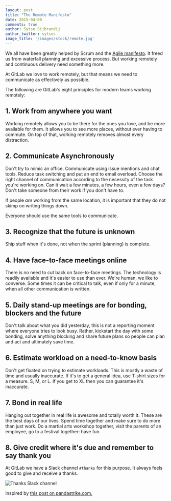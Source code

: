 ```yaml
---
layout: post
title: "The Remote Manifesto"
date: 2015-04-08
comments: true
author: Sytse Sijbrandij
author_twitter: sytses
image_title: '/images/stock/remote.jpg'
---
```


We all have been greatly helped by Scrum and the [Agile manifesto](http://agilemanifesto.org/).
It freed us from waterfall planning and excessive process.
But working remotely and continuous delivery need something more.

<!-- more -->

At GitLab we love to work remotely, but that means we need to communicate as
effectively as possible.

The following are GitLab's eight principles for modern teams working remotely:

## 1. Work from anywhere you want

Working remotely allows you to be there for the ones you love, and be more
available for them. It allows you to see more places, without ever having
to commute. On top of that, working remotely removes almost every distraction.

## 2. Communicate Asynchronously

Don't try to mimic an office. Communicate using issue mentions and chat tools.
Reduce task switching and put an end to email overload. Choose the right channel
of communication according to the necessity of the task you're working on. Can
it wait a few minutes, a few hours, even a few days? Don't take someone from
their work if you don't have to.

If people _are_ working from the same location, it is important that they do
not skimp on writing things down.

Everyone should use the same tools to communicate.

## 3. Recognize that the future is unknown

Ship stuff when it's done, not when the sprint (planning) is complete.

## 4. Have face-to-face meetings online

There is no need to cut back on face-to-face meetings. The technology is readily
available and it's easier to use than ever. We're human, we like to converse.
Some times it can be critical to talk, even if only for a minute, when all
other communication is written.

## 5. Daily stand-up meetings are for bonding, blockers and the future

Don't talk about what you did yesterday,
this is not a reporting moment where everyone tries to look busy.
Rather, kickstart the day with some bonding,
solve anything blocking and share future plans so people can plan and act
and ultimately save time.

## 6. Estimate workload on a need-to-know basis

Don't get fixated on trying to estimate workloads. This is mostly a waste of
time and usually inaccurate. If it's to get a general idea, use T-shirt sizes
for a measure. S, M, or L. If you get to XL then you can guarantee it's
inaccurate.

## 7. Bond in real life

Hanging out together in real life is awesome and totally worth it. These are the
best days of our lives. Spend time together and make sure to do more than just
work. Do a martial arts workshop together, visit the parents of an employee,
go to a festival together: have fun.

## 8. Give credit where it's due and remember to say thank you

At GitLab we have a Slack channel `#thanks` for this purpose.
It always feels good to give and receive a thanks.

![Thanks Slack channel](/images/thanks.png)

Inspired by [this post on pandastrike.com.](https://www.pandastrike.com/posts/20150304-agile)
